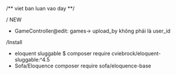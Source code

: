 /** viet ban luan vao day **/

/ NEW 
+ GameController@edit:  games-> upload_by không phải là user_id

/Install
+ eloquent sluggable $ composer require cviebrock/eloquent-sluggable:^4.5
+ Sofa/Eloquence  composer require sofa/eloquence-base
